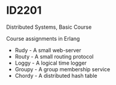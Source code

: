 # ID2201
Distributed Systems, Basic Course

Course assignments in Erlang

* Rudy - A small web-server
* Routy - A small routing protocol
* Loggy - A logical time logger
* Groupy - A group membership service
* Chordy - A distributed hash table

